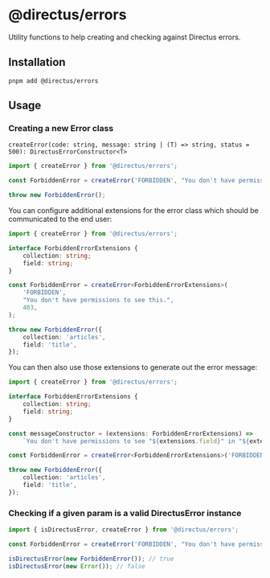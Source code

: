 # @directus/errors

Utility functions to help creating and checking against Directus errors.

## Installation

```
pnpm add @directus/errors
```

## Usage

### Creating a new Error class

```
createError(code: string, message: string | (T) => string, status = 500): DirectusErrorConstructor<T>
```

```ts
import { createError } from '@directus/errors';

const ForbiddenError = createError('FORBIDDEN', "You don't have permissions to see this.", 403);

throw new ForbiddenError();
```

You can configure additional extensions for the error class which should be communicated to the end user:

```ts
import { createError } from '@directus/errors';

interface ForbiddenErrorExtensions {
	collection: string;
	field: string;
}

const ForbiddenError = createError<ForbiddenErrorExtensions>(
	'FORBIDDEN',
	"You don't have permissions to see this.",
	403,
);

throw new ForbiddenError({
	collection: 'articles',
	field: 'title',
});
```

You can then also use those extensions to generate out the error message:

```ts
import { createError } from '@directus/errors';

interface ForbiddenErrorExtensions {
	collection: string;
	field: string;
}

const messageConstructor = (extensions: ForbiddenErrorExtensions) =>
	`You don't have permissions to see "${extensions.field}" in "${extensions.collection}".`;

const ForbiddenError = createError<ForbiddenErrorExtensions>('FORBIDDEN', messageConstructor, 403);

throw new ForbiddenError({
	collection: 'articles',
	field: 'title',
});
```

### Checking if a given param is a valid DirectusError instance

```ts
import { isDirectusError, createError } from '@directus/errors';

const ForbiddenError = createError('FORBIDDEN', "You don't have permissions to see this.", 403);

isDirectusError(new ForbiddenError()); // true
isDirectusError(new Error()); // false
```

